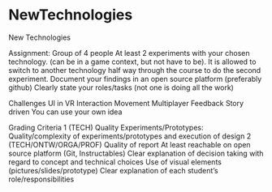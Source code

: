 # NewTechnologies
New Technologies 

Assignment: 
Group of 4 people 
At least 2 experiments with your chosen technology. (can be in a game context, but not have to be). It is allowed to switch to another technology half way through the course to do the second experiment. 
Document your findings in an open source platform (preferably github) 
Clearly state your roles/tasks (not one is doing all the work) 
 
Challenges 
UI in VR 
Interaction 
Movement 
Multiplayer 
Feedback 
Story driven 
You can use your own idea 
 
Grading Criteria 
1 (TECH) Quality Experiments/Prototypes: 
Quality/complexity of experiments/prototypes and execution of design 
2 (TECH/ONTW/ORGA/PROF) 
Quality of report 
At least reachable on open source platform (Git, Instructables) 
Clear explanation of decision taking with regard to concept and technical choices 
Use of visual elements (pictures/slides/prototype) 
Clear explanation of each student’s role/responsibilities 
